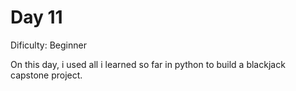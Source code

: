 # Day 11
<p>Dificulty: Beginner</p>
<p>On this day, i used all i learned so far in python to build a blackjack capstone project.</p>
